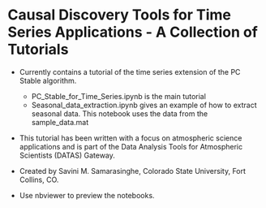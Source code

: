 # Causal Discovery Tools for Time Series Applications - A Collection of Tutorials
* Currently contains a tutorial of the time series extension of the PC Stable algorithm.

  * PC_Stable_for_Time_Series.ipynb is the main tutorial
  * Seasonal_data_extraction.ipynb gives an example of how to extract seasonal data. This notebook uses the data from the sample_data.mat 

* This tutorial has been written with a focus on atmospheric science applications and is part of the Data Analysis Tools for Atmospheric Scientists (DATAS) Gateway.
* Created by Savini M. Samarasinghe, Colorado State University, Fort Collins, CO.
* Use nbviewer to preview the notebooks.
